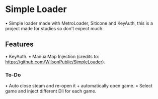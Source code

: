 # Simple Loader
• Simple loader made with MetroLoader, Siticone and KeyAuth, this is a project made for studies so don't expect much.
## Features
• KeyAuth.
• ManualMap Injection (credits to: https://github.com/WilsonPublic/SimpleLoader).
### To-Do
• Auto close steam and re-open it + automatically open game.
• Select game and inject different Dll for each game.
